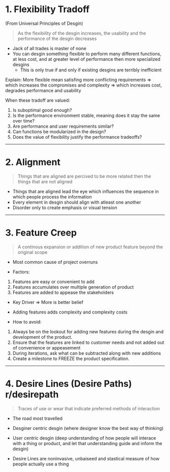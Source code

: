 # 1. Flexibility Tradoff
(From Universal Principles of Desgin)

> As the flexibility of the desgin increases, the usability and the performance of the desgin decreases

- Jack of all trades is master of none
- You can desgin something flexible to perform many different functions, at less cost, and at greater level of performance then more specialized desgins
	- This is only true if and only if existing desgins are terribly inefficient 

Explain: More flexible mean satisfing more conflicting requirements => which increases the compromises and complexity => which increases cost, degrades performance and usability

When these tradoff are valued:
1. Is suboptimal good enough? 
2. Is the performance environment stable, meaning does it stay the same over time? 
3. Are performance and user requirements similar? 
4. Can functions be modularized in the design?
5. Does the value of flexibility justify the performance tradeoffs?


---
# 2. Alignment

> Things that are aligned are percived to be more related then the things that are not aligned

- Things that are aligned lead the eye which influences the sequence in which people process the information
- Every element in desgin should align with atleast one another
- Disorder only to create emphasis or visual tension


---
# 3. Feature Creep

> A continous expansion or addition of new product feature beyond the original scope

- Most common cause of project overruns

- Factors:
1. Features are easy or convenient to add
2. Features accumulates over multiple generation of product
3. Features are added to appease the stakeholders

- Key Driver => More is better belief

- Adding features adds complexity and complexity costs

- How to avoid:
1. Always be on the lookout for adding new features during the desgin and development of the product.
2. Ensure that the features are linked to customer needs and not added out of convenience or appeasement
3. During iterations, ask what can be subtracted along with new additions
4. Create a milestone to FREEZE the product specification.


---
# 4. Desire Lines (Desire Paths) r/desirepath

> Traces of use or wear that indicate preferred methods of interaction

- The road most travelled

- Desginer centric desgin (where designer know the best way of thinking)
- User centric desgin (deep understanding of how people will interace with a thing or product, and let that understanding guide and inform the desgin)

- Desire Lines are noninvasive, unbaiseed and stastical measure of how people actually use a thing
